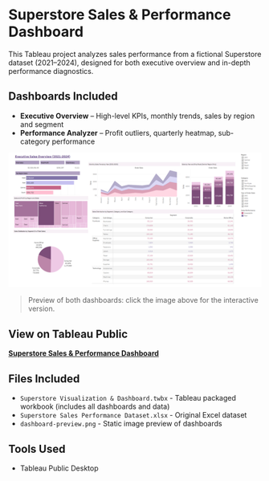 # Superstore Sales & Performance Dashboard

This Tableau project analyzes sales performance from a fictional Superstore dataset (2021–2024), designed for both executive overview and in-depth performance diagnostics.

## Dashboards Included

- **Executive Overview** – High-level KPIs, monthly trends, sales by region and segment
- **Performance Analyzer** – Profit outliers, quarterly heatmap, sub-category performance

[![Dashboard Preview](dashboard-preview.png)](https://public.tableau.com/app/profile/shristi.tuladhar6499/viz/SuperstoreSalesPerformanceDashboard_17536767511400/ExecutiveDashboard)

> Preview of both dashboards: click the image above for the interactive version.

## View on Tableau Public

[**Superstore Sales & Performance Dashboard**](https://public.tableau.com/app/profile/shristi.tuladhar6499/viz/SuperstoreSalesPerformanceDashboard_17536767511400/ExecutiveDashboard)

## Files Included

- `Superstore Visualization & Dashboard.twbx` - Tableau packaged workbook (includes all dashboards and data)
- `Superstore Sales Performance Dataset.xlsx` - Original Excel dataset
- `dashboard-preview.png` - Static image preview of dashboards

## Tools Used
- Tableau Public Desktop
